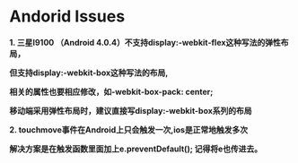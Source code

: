 Andorid Issues
==============
  <b><p>1. 三星I9100 （Android 4.0.4）不支持display:-webkit-flex这种写法的弹性布局，</p> 
         <p>但支持display:-webkit-box这种写法的布局, </p>
         <p>相关的属性也要相应修改，如-webkit-box-pack: center;</p>
         <p>移动端采用弹性布局时，建议直接写display:-webkit-box系列的布局</p>
         </b>
  <b><p>2. touchmove事件在Android上只会触发一次,ios是正常地触发多次</p> 
         <p>解决方案是在触发函数里面加上e.preventDefault(); 记得将e也传进去。</p>
         </b>
